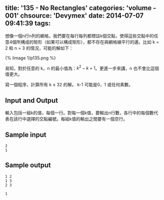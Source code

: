 title: '135 - No Rectangles'
categories: 'volume - 001'
chsource: 'Devymex'
date: 2014-07-07 09:41:39
tags:
---


想像一個n行n列的網格，我們要在每行每列都標註k個交點，使得這些交點中的任意4個所構成的矩形（如果可以構成矩形），都不存在與網格線平行的邊。比如 k = 2 和 n = 3 的情況，可能的解如下：

{% limage 1/p135.png %}

易知，對於任意的 k，n 的最小值為：$k^{2}-k+1$。更進一步來講，n 也不會比這個值更大。

寫一個程序，計算所有 k ≤ 32 的解。 k-1 可能是0，1 或任何素數。

 
## Input and Output ##

輸入包括一組k的值，每個一行。對每一個k值，要輸出n行數，各行中的每個數代表在該行中選擇的交點編號。每組k值的輸出之間要有一個空行。
 
## Sample input ##

	2
	1

  
## Sample output ##

	1 2
	1 3
	2 3

	1

